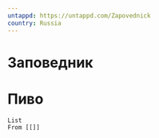 ```yaml
---
untappd: https://untappd.com/Zapovednick
country: Russia
---
```

# Заповедник

# Пиво

```dataview
List 
From [[]]

```
